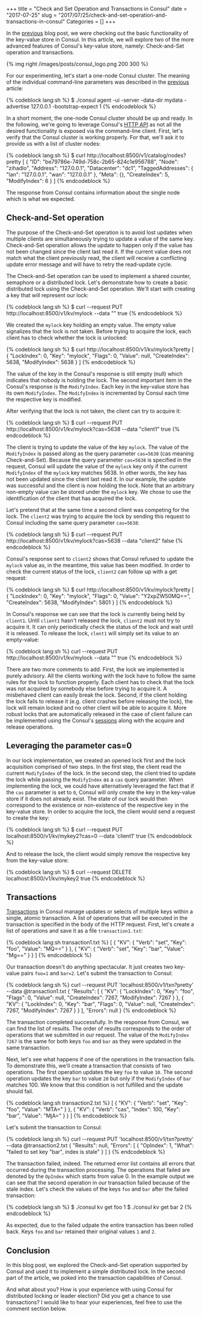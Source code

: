 +++
title = "Check and Set Operation and Transactions in Consul"
date = "2017-07-25"
slug = "2017/07/25/check-and-set-operation-and-transactions-in-consul"
Categories = []
+++

In the [previous](/blog/2017/07/15/first-look-at-the-key-value-store-in-consul/) blog post, we were checking out the basic functionality of the key-value store in Consul. In this article, we will explore two of the more advanced features of Consul's key-value store, namely: Check-and-Set operation and transactions.

<!--more-->

{% img right /images/posts/consul_logo.png 200 300 %}

For our experimenting, let's start a one-node Consul cluster. The meaning of the individual command-line parameters was described in the [previous](/blog/2017/07/15/first-look-at-the-key-value-store-in-consul/) article:

{% codeblock lang:sh %}
$ ./consul agent -ui -server -data-dir mydata -advertise 127.0.0.1 -bootstrap-expect 1
{% endcodeblock %}

In a short moment, the one-node Consul cluster should be up and ready. In the following, we're going to leverage Consul's [HTTP API](https://www.consul.io/api/index.html) as not all the desired functionality is exposed via the command-line client. First, let's verify that the Consul cluster is working properly. For that, we'll ask it to provide us with a list of cluster nodes:

{% codeblock lang:sh %}
$ curl http://localhost:8500/v1/catalog/nodes?pretty
[
    {
        "ID": "be79786e-749d-758c-2b65-824c1e956788",
        "Node": "zihadlo",
        "Address": "127.0.0.1",
        "Datacenter": "dc1",
        "TaggedAddresses": {
            "lan": "127.0.0.1",
            "wan": "127.0.0.1"
        },
        "Meta": {},
        "CreateIndex": 5,
        "ModifyIndex": 6
    }
]
{% endcodeblock %}

The response from Consul contains information about the single node which is what we expected.

## Check-and-Set operation

The purpose of the Check-and-Set operation is to avoid lost updates when multiple clients are simultaneously trying to update a value of the same key. Check-and-Set operation allows the update to happen only if the value has not been changed since the client last read it. If the current value does not match what the client previously read, the client will receive a conflicting update error message and will have to retry the read-update cycle.

The Check-and-Set operation can be used to implement a shared counter, semaphore or a distributed lock. Let's demonstrate how to create a basic distributed lock using the Check-and-Set operation. We'll start with creating a key that will represent our lock:

{% codeblock lang:sh %}
$ curl --request PUT http://localhost:8500/v1/kv/mylock --data ""
true
{% endcodeblock %}

We created the `mylock` key holding an empty value. The empty value signalizes that the lock is not taken. Before trying to acquire the lock, each client has to check whether the lock is unlocked:

{% codeblock lang:sh %}
$ curl http://localhost:8500/v1/kv/mylock?pretty
[
    {
        "LockIndex": 0,
        "Key": "mylock",
        "Flags": 0,
        "Value": null,
        "CreateIndex": 5638,
        "ModifyIndex": 5638
    }
]
{% endcodeblock %}

The value of the key in the Consul's response is still empty (null) which indicates that nobody is holding the lock. The second important item in the Consul's response is the `ModifyIndex`. Each key in the key-value store has its own `ModifyIndex`. The `ModifyIndex` is incremented by Consul each time the respective key is modified.

After verifying that the lock is not taken, the client can try to acquire it:

{% codeblock lang:sh %}
$ curl --request PUT http://localhost:8500/v1/kv/mylock?cas=5638 --data "client1"
true
{% endcodeblock %}

The client is trying to update the value of the key `mylock`. The value of the `ModifyIndex` is passed along as the query parameter `cas=5638` (cas meaning Check-and-Set). Because the query parameter `cas=5638` is specified in the request, Consul will update the value of the `mylock` key only if the current `ModifyIndex` of the `mylock` key matches 5638. In other words, the key has not been updated since the client last read it. In our example, the update was successful and the client is now holding the lock. Note that an arbitrary non-empty value can be stored under the `mylock` key. We chose to use the identification of the client that has acquired the lock.

Let's pretend that at the same time a second client was competing for the lock. The `client2` was trying to acquire the lock by sending this request to Consul including the same query parameter `cas=5638`:

{% codeblock lang:sh %}
$ curl --request PUT http://localhost:8500/v1/kv/mylock?cas=5638 --data "client2"
false
{% endcodeblock %}

Consul's response sent to `client2` shows that Consul refused to update the `mylock` value as, in the meantime, this value has been modified. In order to check the current status of the lock, `client2` can follow up with a get request:

{% codeblock lang:sh %}
$ curl http://localhost:8500/v1/kv/mylock?pretty
[
    {
        "LockIndex": 0,
        "Key": "mylock",
        "Flags": 0,
        "Value": "Y2xpZW50MQ==",
        "CreateIndex": 5638,
        "ModifyIndex": 5801
    }
]
{% endcodeblock %}

In Consul's response we can see that the lock is currently being held by `client1`. Until `client1` hasn't released the lock, `client2` must not try to acquire it. It can only periodically check the status of the lock and wait until it is released. To release the lock, `clent1` will simply set its value to an empty-value:

{% codeblock lang:sh %}
curl --request PUT http://localhost:8500/v1/kv/mylock --data ""
true
{% endcodeblock %}

There are two more comments to add. First, the lock we implemented is purely advisory. All the clients working with the lock have to follow the same rules for the lock to function properly. Each client has to check that the lock was not acquired by somebody else before trying to acquire it. A misbehaved client can easily break the lock. Second, if the client holding the lock fails to release it (e.g. client crashes before releasing the lock), the lock will remain locked and no other client will be able to acquire it. More robust locks that are automatically released in the case of client failure can be implemented using the Consul's [sessions](https://www.consul.io/docs/internals/sessions.html) along with the acquire and release operations.

## Leveraging the parameter cas=0

In our lock implementation, we created an opened lock first and the lock acquisition comprised of two steps. In the first step, the client read the current `ModifyIndex` of the lock. In the second step, the client tried to update the lock while passing the `ModifyIndex` as a `cas` query parameter. When implementing the lock, we could have alternatively leveraged the fact that if the `cas` parameter is set to `0`, Consul will only create the key in the key-value store if it does not already exist. The state of our lock would then correspond to the existence or non-existence of the respective key in the key-value store. In order to acquire the lock, the client would send a request to create the key:

{% codeblock lang:sh %}
$ curl --request PUT localhost:8500/v1/kv/mykey2?cas=0 --data 'client1'
true
{% endcodeblock %}

And to release the lock, the client would simply remove the respective key from the key-value store:

{% codeblock lang:sh %}
$ curl --request DELETE localhost:8500/v1/kv/mykey2
true
{% endcodeblock %}

## Transactions

[Transactions](https://www.consul.io/api/txn.html) in Consul manage updates or selects of multiple keys within a single, atomic transaction. A list of operations that will be executed in the transaction is specified in the body of the HTTP request. First, let's create a list of operations and save it as a file `transaction1.txt`:

{% codeblock lang:sh transaction1.txt %}
[
  {
    "KV": {
      "Verb": "set",
      "Key": "foo",
      "Value": "MQ=="
    }
  },
  {
    "KV": {
      "Verb": "set",
      "Key": "bar",
      "Value": "Mg=="
    }
  }
]
{% endcodeblock %}

Our transaction doesn't do anything spectacular. It just creates two key-value pairs `foo=1` and `bar=2`. Let's submit the transaction to Consul:

{% codeblock lang:sh %}
curl --request PUT 'localhost:8500/v1/txn?pretty' --data @transaction1.txt
{
    "Results": [
        {
            "KV": {
                "LockIndex": 0,
                "Key": "foo",
                "Flags": 0,
                "Value": null,
                "CreateIndex": 7267,
                "ModifyIndex": 7267
            }
        },
        {
            "KV": {
                "LockIndex": 0,
                "Key": "bar",
                "Flags": 0,
                "Value": null,
                "CreateIndex": 7267,
                "ModifyIndex": 7267
            }
        }
    ],
    "Errors": null
}
{% endcodeblock %}

The transaction completed successfully. In the response from Consul, we can find the list of results. The order of results corresponds to the order of operations that we submitted in our request. The value of the `ModifyIndex` `7267` is the same for both keys `foo` and `bar` as they were updated in the same transaction.

Next, let's see what happens if one of the operations in the transaction fails. To demonstrate this, we'll create a transaction that consists of two operations. The first operation updates the key `foo` to value `10`. The second operation updates the key `bar` to value `20` but only if the `ModifyIndex` of `bar` matches 100. We know that this condition is not fulfilled and the update should fail.

{% codeblock lang:sh transaction2.txt %}
[
  {
    "KV": {
      "Verb": "set",
      "Key": "foo",
      "Value": "MTA="
    }
  },
  {
    "KV": {
      "Verb": "cas",
      "Index": 100,
      "Key": "bar",
      "Value": "MjA="
    }
  }
]
{% endcodeblock %}

Let's submit the transaction to Consul:

{% codeblock lang:sh %}
curl --request PUT 'localhost:8500/v1/txn?pretty' --data @transaction2.txt
{
    "Results": null,
    "Errors": [
        {
            "OpIndex": 1,
            "What": "failed to set key \"bar\", index is stale"
        }
    ]
}
{% endcodeblock %}

The transaction failed, indeed. The returned error list contains all errors that occurred during the transaction processing. The operations that failed are denoted by the `OpIndex` which starts from value 0. In the example output we can see that the second operation in our transaction failed because of the stale index. Let's check the values of the keys `foo` and `bar` after the failed transaction:

{% codeblock lang:sh %}
$ ./consul kv get foo
1
$ ./consul kv get bar
2
{% endcodeblock %}

As expected, due to the failed udpate the entire transaction has been rolled back. Keys `foo` and `bar` retained their original values `1` and `2`.

## Conclusion

In this blog post, we explored the Check-and-Set operation supported by Consul and used it to implement a simple distributed lock. In the second part of the article, we poked into the transaction capabilities of Consul.

And what about you? How is your experience with using Consul for distributed locking or leader election? Did you get a chance to use transactions? I would like to hear your experiences, feel free to use the comment section below.
